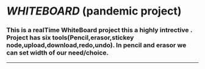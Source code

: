 <h1><i>WHITEBOARD</i> (pandemic project) </h1>
<h3>This is a realTime WhiteBoard project this a highly intrective .<br>
 Project has six tools(Pencil,erasor,stickey node,upload,download,redo,undo).
 In pencil and erasor we can set width of our need/choice.
 <hr>
